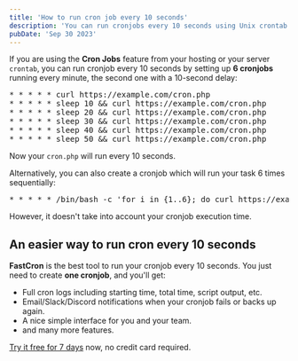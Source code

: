 ```yaml
---
title: 'How to run cron job every 10 seconds'
description: 'You can run cronjobs every 10 seconds using Unix crontab or FastCron service.'
pubDate: 'Sep 30 2023'
---
```


If you are using the **Cron Jobs** feature from your hosting or your server `crontab`,
you can run cronjob every 10 seconds by setting up **6 cronjobs** running every minute, the second one with a 10-second delay:

<pre>
* * * * * curl https://example.com/cron.php
* * * * * sleep 10 && curl https://example.com/cron.php
* * * * * sleep 20 && curl https://example.com/cron.php
* * * * * sleep 30 && curl https://example.com/cron.php
* * * * * sleep 40 && curl https://example.com/cron.php
* * * * * sleep 50 && curl https://example.com/cron.php
</pre>

Now your `cron.php` will run every 10 seconds.

Alternatively, you can also create a cronjob which will run your task 6 times sequentially:
<pre>
* * * * * /bin/bash -c 'for i in {1..6}; do curl https://example.com/cron.php; sleep 10; done'
</pre>
However, it doesn't take into account your cronjob execution time.

## An easier way to run cron every 10 seconds
**FastCron** is the best tool to run your cronjob every 10 seconds.
You just need to create **one cronjob**, and you'll get:

- Full cron logs including starting time, total time, script output, etc.
- Email/Slack/Discord notifications when your cronjob fails or backs up again.
- A nice simple interface for you and your team.
- and many more features.

[Try it free for 7 days](https://app.fastcron.com/signup) now, no credit card required.
